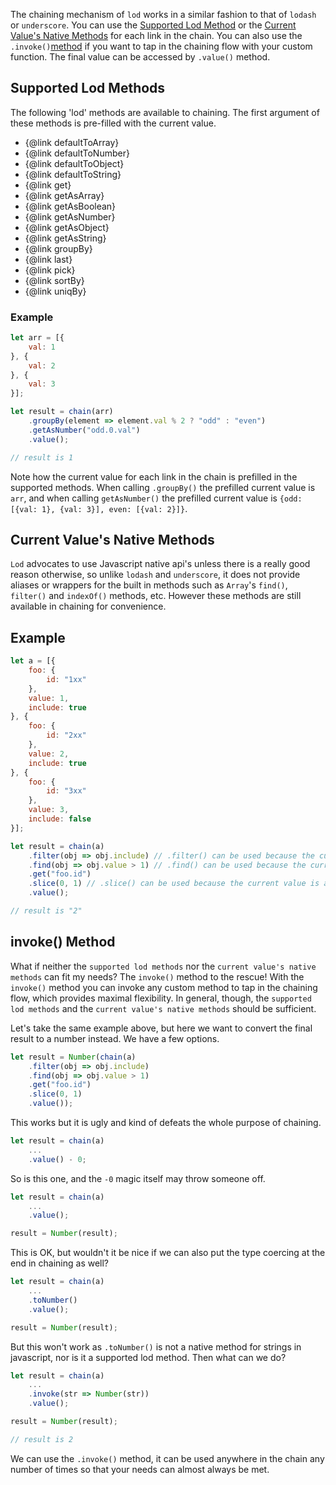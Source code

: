 The chaining mechanism of `lod` works in a similar fashion to that of `lodash` or `underscore`. You can use the [Supported Lod Method](#Supported-Lod-Methods) or the [Current Value's Native Methods](#Current-Value's-Native-Methods) for each link in the chain. You can also use the `.invoke()`[method](#invoke()-Method) if you want to tap in the chaining flow with your custom function. The final value can be accessed by `.value()` method.

## Supported Lod Methods
The following 'lod' methods are available to chaining. The first argument of these methods is pre-filled with the current value.

* {@link defaultToArray}
* {@link defaultToNumber}
* {@link defaultToObject}
* {@link defaultToString}
* {@link get}
* {@link getAsArray}
* {@link getAsBoolean}
* {@link getAsNumber}
* {@link getAsObject}
* {@link getAsString}
* {@link groupBy}
* {@link last}
* {@link pick}
* {@link sortBy}
* {@link uniqBy}

### Example
```javascript
let arr = [{
	val: 1
}, {
	val: 2
}, {
	val: 3
}];

let result = chain(arr)
	.groupBy(element => element.val % 2 ? "odd" : "even")
	.getAsNumber("odd.0.val")
	.value();

// result is 1
```

Note how the current value for each link in the chain is prefilled in the supported methods. When calling `.groupBy()` the prefilled current value is `arr`, and when calling `getAsNumber()` the prefilled current value is `{odd: [{val: 1}, {val: 3}], even: [{val: 2}]}`.

## Current Value's Native Methods
`Lod` advocates to use Javascript native api's unless there is a really good reason otherwise, so unlike `lodash` and `underscore`, it does not provide aliases or wrappers for the built in methods such as `Array`'s `find()`, `filter()` and `indexOf()` methods, etc. However these methods are still available in chaining for convenience.

## Example
```javascript
let a = [{
	foo: {
		id: "1xx"
	},
	value: 1,
	include: true
}, {
	foo: {
		id: "2xx"
	},
	value: 2,
	include: true
}, {
	foo: {
		id: "3xx"
	},
	value: 3,
	include: false
}];

let result = chain(a)
	.filter(obj => obj.include) // .filter() can be used because the current value is an array
	.find(obj => obj.value > 1) // .find() can be used because the current value is an array
	.get("foo.id")
	.slice(0, 1) // .slice() can be used because the current value is a string
	.value();

// result is "2"
```

## invoke() Method
What if neither the `supported lod methods` nor the `current value's native methods` can fit my needs? The `invoke()` method to the rescue! With the `invoke()` method you can invoke any custom method to tap in the chaining flow, which provides maximal flexibility. In general, though, the `supported lod methods` and the `current value's native methods` should be sufficient.

Let's take the same example above, but here we want to convert the final result to a number instead. We have a few options.

```javascript
let result = Number(chain(a)
	.filter(obj => obj.include)
	.find(obj => obj.value > 1)
	.get("foo.id")
	.slice(0, 1)
	.value());
```
This works but it is ugly and kind of defeats the whole purpose of chaining.

```javascript
let result = chain(a)
	...
	.value() - 0;
```
So is this one, and the ```-0``` magic itself may throw someone off.

```javascript
let result = chain(a)
	...
	.value();

result = Number(result);
```
This is OK, but wouldn't it be nice if we can also put the type coercing at the end in chaining as well?

```javascript
let result = chain(a)
	...
	.toNumber()
	.value();

result = Number(result);
```
But this won't work as `.toNumber()` is not a native method for strings in javascript, nor is it a supported lod method. Then what can we do?

```javascript
let result = chain(a)
	...
	.invoke(str => Number(str))
	.value();

result = Number(result);

// result is 2
```
We can use the `.invoke()` method, it can be used anywhere in the chain any number of times so that your needs can almost always be met.